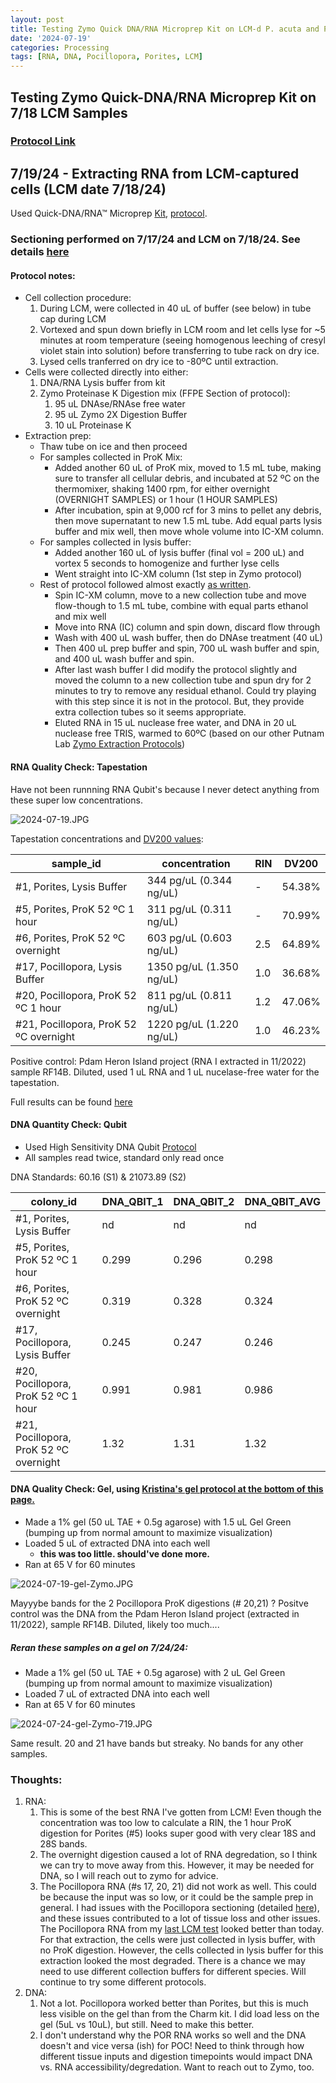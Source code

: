 ```yaml
---
layout: post
title: Testing Zymo Quick DNA/RNA Microprep Kit on LCM-d P. acuta and P. compressa
date: '2024-07-19'
categories: Processing
tags: [RNA, DNA, Pocillopora, Porites, LCM]
---
```


## Testing Zymo Quick-DNA/RNA Microprep Kit on 7/18 LCM Samples

### [Protocol Link](https://files.zymoresearch.com/protocols/_d7005t_d7005_quick-dna-rna_microprep_plus_kit.pdf)

## 7/19/24 - Extracting RNA from LCM-captured cells (LCM date 7/18/24)

Used Quick-DNA/RNA™ Microprep [Kit](https://www.zymoresearch.com/products/quick-dna-rna-microprep-plus-kit), [protocol](https://files.zymoresearch.com/protocols/_d7005t_d7005_quick-dna-rna_microprep_plus_kit.pdf).

### Sectioning performed on 7/17/24 and LCM on 7/18/24. See details [here](https://zdellaert.github.io/ZD_Putnam_Lab_Notebook/LCM-Test-4/) 

#### Protocol notes:

- Cell collection procedure:
  1. During LCM, were collected in 40 uL of buffer (see below) in tube cap during LCM
  2. Vortexed and spun down briefly in LCM room and let cells lyse for ~5 minutes at room temperature (seeing homogenous leeching of cresyl violet stain into solution) before transferring to tube rack on dry ice.
  3. Lysed cells tranferred on dry ice to -80ºC until extraction.
- Cells were collected directly into either:
  1. DNA/RNA Lysis buffer from kit
  2. Zymo Proteinase K Digestion mix (FFPE Section of protocol):
     1. 95 uL DNAse/RNAse free water
     2. 95 uL Zymo 2X Digestion Buffer
     3. 10 uL Proteinase K
- Extraction prep:
  - Thaw tube on ice and then proceed
  - For samples collected in ProK Mix:
    - Added another 60 uL of ProK mix, moved to 1.5 mL tube, making sure to transfer all cellular debris, and incubated at 52 ºC on the thermomixer, shaking 1400 rpm, for either overnight (OVERNIGHT SAMPLES) or 1 hour (1 HOUR SAMPLES)
    - After incubation, spin at 9,000 rcf for 3 mins to pellet any debris, then move supernatant to new 1.5 mL tube. Add equal parts lysis buffer and mix well, then move whole volume into IC-XM column.
  - For samples collected in lysis buffer:
    - Added another 160 uL of lysis buffer (final vol = 200 uL) and vortex 5 seconds to homogenize and further lyse cells
    - Went straight into IC-XM column (1st step in Zymo protocol)
  - Rest of protocol followed almost exactly [as written](https://files.zymoresearch.com/protocols/_d7005t_d7005_quick-dna-rna_microprep_plus_kit.pdf). 
    - Spin IC-XM column, move to a new collection tube and move flow-though to 1.5 mL tube, combine with equal parts ethanol and mix well
    - Move into RNA (IC) column and spin down, discard flow through
    - Wash with 400 uL wash buffer, then do DNAse treatment (40 uL)
    - Then 400 uL prep buffer and spin, 700 uL wash buffer and spin, and 400 uL wash buffer and spin.
    - After last wash buffer I did modify the protocol slightly and moved the column to a new collection tube and spun dry for 2 minutes to try to remove any residual ethanol. Could try playing with this step since it is not in the protocol. But, they provide extra collection tubes so it seems appropriate.
    - Eluted RNA in 15 uL nuclease free water, and DNA in 20 uL nuclease free TRIS, warmed to 60ºC (based on our other Putnam Lab [Zymo Extraction Protocols](https://zdellaert.github.io/ZD_Putnam_Lab_Notebook/Protocols_Zymo_Quick_DNA_RNA_Miniprep_Plus/))

#### RNA Quality Check: Tapestation

Have not been runnning RNA Qubit's because I never detect anything from these super low concentrations.

![2024-07-19.JPG](https://github.com/zdellaert/ZD_Putnam_Lab_Notebook/blob/master/images/tapestation/2024-07-19.JPG?raw=true)

Tapestation concentrations and [DV200 values](https://www.agilent.com/en/promotions/tapestation-dv200-determination):

| sample_id | concentration | RIN | DV200 | 
|-----------|------------|------------|-------|
| #1, Porites, Lysis Buffer   |  344 pg/uL (0.344 ng/uL) | - | 54.38% | 
| #5, Porites, ProK 52 ºC 1 hour  |   311 pg/uL (0.311 ng/uL)  | - |  70.99% | 
| #6, Porites, ProK 52 ºC overnight  |   603 pg/uL (0.603 ng/uL)  | 2.5 | 64.89% | 
| #17, Pocillopora, Lysis Buffer   |  1350 pg/uL (1.350 ng/uL) | 1.0 | 36.68% | 
| #20, Pocillopora, ProK 52 ºC 1 hour  |   811 pg/uL (0.811 ng/uL)  | 1.2 | 47.06% | 
| #21, Pocillopora, ProK 52 ºC overnight  |   1220 pg/uL (1.220 ng/uL)  | 1.0 | 46.23% | 

Positive control: Pdam Heron Island project (RNA I extracted in 11/2022) sample RF14B. Diluted, used 1 uL RNA and 1 uL nucelase-free water for the tapestation.

Full results can be found [here](https://github.com/zdellaert/ZD_Putnam_Lab_Notebook/blob/master/images/tapestation/2024-07-19.pdf)

#### DNA Quantity Check: Qubit

- Used High Sensitivity DNA Qubit [Protocol](https://zdellaert.github.io/ZD_Putnam_Lab_Notebook/Qubit-Protocol/)
- All samples read twice, standard only read once

DNA Standards: 60.16 (S1) & 21073.89 (S2)

| colony_id            | DNA_QBIT_1 | DNA_QBIT_2 |    DNA_QBIT_AVG |
|----------------------|------------|------------|-----------------|
| #1, Porites, Lysis Buffer         | nd    |  nd      |   nd      |
| #5, Porites, ProK 52 ºC 1 hour    | 0.299 |  0.296   |   0.298   |
| #6, Porites, ProK 52 ºC overnight | 0.319 | 0.328    |   0.324   |
| #17, Pocillopora, Lysis Buffer    | 0.245 |  0.247   |   0.246   |
| #20, Pocillopora, ProK 52 ºC 1 hour  | 0.991 | 0.981 |   0.986   |
| #21, Pocillopora, ProK 52 ºC overnight | 1.32 | 1.31 |   1.32    |

#### DNA Quality Check: Gel, using [Kristina's gel protocol at the bottom of this page.](https://zdellaert.github.io/ZD_Putnam_Lab_Notebook/Protocols_Zymo_Quick_DNA_RNA_Miniprep_Plus/)

- Made a 1% gel (50 uL TAE + 0.5g agarose) with 1.5 uL Gel Green (bumping up from normal amount to maximize visualization)
- Loaded 5 uL of extracted DNA into each well
  - **this was too little. should've done more.**
- Ran at 65 V for 60 minutes

![2024-07-19-gel-Zymo.JPG](https://github.com/zdellaert/ZD_Putnam_Lab_Notebook/blob/master/images/gels/2024-07-19-gel-Zymo.JPG?raw=true)

Mayyybe bands for the 2 Pocillopora ProK digestions (# 20,21) ? Positve control was the DNA from the Pdam Heron Island project (extracted in 11/2022), sample RF14B. Diluted, likely too much....

##### Reran these samples on a gel on 7/24/24:

- Made a 1% gel (50 uL TAE + 0.5g agarose) with 2 uL Gel Green (bumping up from normal amount to maximize visualization)
- Loaded 7 uL of extracted DNA into each well
- Ran at 65 V for 60 minutes

![2024-07-24-gel-Zymo-719.JPG](https://github.com/zdellaert/ZD_Putnam_Lab_Notebook/blob/master/images/gels/2024-07-24-gel-Zymo-719.JPG?raw=true)

Same result. 20 and 21 have bands but streaky. No bands for any other samples. 

### Thoughts:

1. RNA:
   1. This is some of the best RNA I've gotten from LCM! Even though the concentration was too low to calculate a RIN, the 1 hour ProK digestion for Porites (#5) looks super good with very clear 18S and 28S bands.
   2. The overnight digestion caused a lot of RNA degredation, so I think we can try to move away from this. However, it may be needed for DNA, so I will reach out to zymo for advice.
   3. The Pocillopora RNA (#s 17, 20, 21) did not work as well. This could be because the input was so low, or it could be the sample prep in general. I had issues with the Pocillopora sectioning (detailed [here](https://zdellaert.github.io/ZD_Putnam_Lab_Notebook/LCM-Test-4/)), and these issues contributed to a lot of tissue loss and other issues. The Pocillopora RNA from my [last LCM test](https://zdellaert.github.io/ZD_Putnam_Lab_Notebook/LCM-20240613-RNA-Extractions-Zymo/) looked better than today. For that extraction, the cells were just collected in lysis buffer, with no ProK digestion. However, the cells collected in lysis buffer for this extraction looked the most degraded. There is a chance we may need to use different collection buffers for different species. Will continue to try some different protocols.
2. DNA:
   1. Not a lot. Pocillopora worked better than Porites, but this is much less visible on the gel than from the Charm kit. I did load less on the gel (5uL vs 10uL), but still. Need to make this better.
   2. I don't understand why the POR RNA works so well and the DNA doesn't and vice versa (ish) for POC! Need to think through how different tissue inputs and digestion timepoints would impact DNA vs. RNA accessibility/degredation. Want to reach out to Zymo, too.